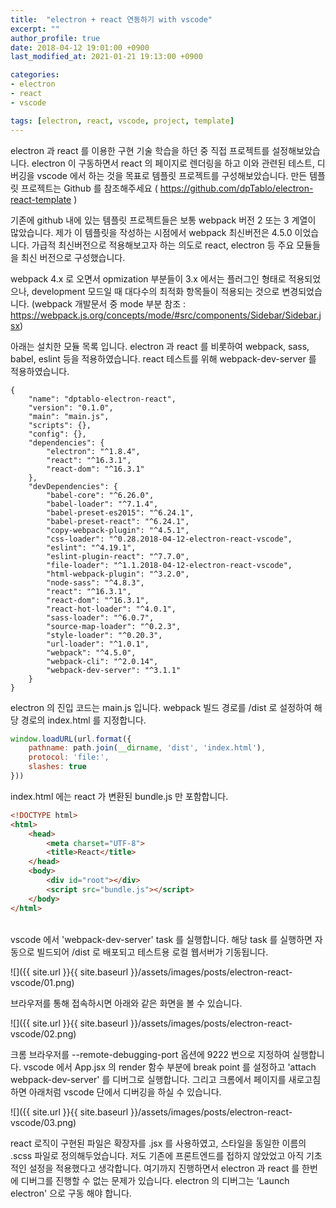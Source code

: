 ```yaml
---
title:  "electron + react 연동하기 with vscode"
excerpt: ""
author_profile: true
date: 2018-04-12 19:01:00 +0900
last_modified_at: 2021-01-21 19:13:00 +0900

categories:
- electron
- react
- vscode

tags: [electron, react, vscode, project, template]
---
```


electron 과 react 를 이용한 구현 기술 학습을 하던 중 직접 프로젝트를 설정해보았습니다.
electron 이 구동하면서 react 의 페이지로 렌더링을 하고 이와 관련된 테스트, 디버깅을 vscode 에서 하는 것을 목표로 템플릿 프로젝트를 구성해보았습니다.
만든 템플릿 프로젝트는 Github 를 참조해주세요  ( https://github.com/dpTablo/electron-react-template )


기존에 github 내에 있는 템플릿 프로젝트들은 보통 webpack 버전 2 또는 3 계열이 많았습니다.
제가 이 템플릿을 작성하는 시점에서 webpack 최신버전은 4.5.0 이었습니다.
가급적 최신버전으로 적용해보고자 하는 의도로 react, electron 등 주요 모듈들을 최신 버전으로 구성했습니다.


webpack 4.x 로 오면서 opmization 부분들이 3.x 에서는 플러그인 형태로 적용되었으나, development 모드일 때 대다수의 최적화 항목들이 적용되는 것으로 변경되었습니다. (webpack 개발문서 중 mode 부분 참조 : https://webpack.js.org/concepts/mode/#src/components/Sidebar/Sidebar.jsx)

아래는 설치한 모듈 목록 입니다.
electron 과 react 를 비롯하여 webpack, sass, babel, eslint 등을 적용하였습니다.
react 테스트를 위해 webpack-dev-server 를 적용하였습니다.

```node
{
    "name": "dptablo-electron-react",
    "version": "0.1.0",
    "main": "main.js",
    "scripts": {},
    "config": {},
    "dependencies": {
        "electron": "^1.8.4",
        "react": "^16.3.1",
        "react-dom": "^16.3.1"
    },
    "devDependencies": {
        "babel-core": "^6.26.0",
        "babel-loader": "^7.1.4",
        "babel-preset-es2015": "^6.24.1",
        "babel-preset-react": "^6.24.1",
        "copy-webpack-plugin": "^4.5.1",
        "css-loader": "^0.28.2018-04-12-electron-react-vscode",
        "eslint": "^4.19.1",
        "eslint-plugin-react": "^7.7.0",
        "file-loader": "^1.1.2018-04-12-electron-react-vscode",
        "html-webpack-plugin": "^3.2.0",
        "node-sass": "^4.8.3",
        "react": "^16.3.1",
        "react-dom": "^16.3.1",
        "react-hot-loader": "^4.0.1",
        "sass-loader": "^6.0.7",
        "source-map-loader": "^0.2.3",
        "style-loader": "^0.20.3",
        "url-loader": "^1.0.1",
        "webpack": "^4.5.0",
        "webpack-cli": "^2.0.14",
        "webpack-dev-server": "^3.1.1"
    }
}
```

electron 의 진입 코드는 main.js 입니다.
webpack 빌드 경로를 /dist 로 설정하여 해당 경로의 index.html 를 지정합니다.

```javascript
window.loadURL(url.format({
    pathname: path.join(__dirname, 'dist', 'index.html'),
    protocol: 'file:',
    slashes: true
}))
```

index.html 에는 react 가 변환된 bundle.js 만 포함합니다.

```html
<!DOCTYPE html>
<html>
    <head>
        <meta charset="UTF-8">
        <title>React</title>
    </head>
    <body>
        <div id="root"></div>
        <script src="bundle.js"></script>
    </body>
</html>
```
<br>
vscode 에서 'webpack-dev-server' task 를 실행합니다.  
해당 task 를 실행하면 자동으로 빌드되어 /dist 로 배포되고 테스트용 로컬 웹서버가 기동됩니다.

![]({{ site.url }}{{ site.baseurl }}/assets/images/posts/electron-react-vscode/01.png)

브라우저를 통해 접속하시면 아래와 같은 화면을 볼 수 있습니다.

![]({{ site.url }}{{ site.baseurl }}/assets/images/posts/electron-react-vscode/02.png)
<br>

크롬 브라우저를 --remote-debugging-port 옵션에 9222 번으로 지정하여 실행합니다.
vscode 에서 App.jsx 의 render 함수 부분에 break point 를 설정하고 'attach webpack-dev-server' 를 디버그로 실행합니다.
그리고 크롬에서 페이지를 새로고침하면 아래처럼 vscode 단에서 디버깅을 하실 수 있습니다.

![]({{ site.url }}{{ site.baseurl }}/assets/images/posts/electron-react-vscode/03.png)

react 로직이 구현된 파일은 확장자를 .jsx 를 사용하였고, 스타일을 동일한 이름의 .scss 파일로 정의해두었습니다.
저도 기존에 프론트엔드를 접하지 않았었고 아직 기초적인 설정을 적용했다고 생각합니다.
여기까지 진행하면서 electron 과 react 를 한번에 디버그를 진행할 수 없는 문제가 있습니다.
electron 의 디버그는 'Launch electron' 으로 구동 해야 합니다.